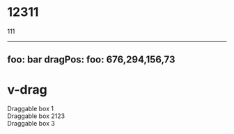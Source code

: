 # 12311

111

---
foo: bar
dragPos:
  foo: 676,294,156,73
---

# v-drag

<v-drag id="foo">
<div text-center>
Draggable box 1
</div>
</v-drag>

<v-drag bg-blue pos="128,352,188,80,15">
<div>
Draggable box 2123
</div>
</v-drag>

<v-drag pos="446,150,105,180,40">
Draggable box 3
</v-drag>
